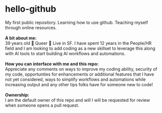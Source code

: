 # hello-github
My first public repository. Learning how to use github. Teaching myself through online resources. </br></br>
<strong>A bit about me:</strong> </br>
39 years old 🌈 Queer 🌉 Live in SF. I have spent 12 years in the People/HR field and I am looking to add coding as a new skillset to leverage this along with AI tools to start building AI workflows and automations. </br></br>
<strong>How you can interface with me and this repo:</strong></br>
Appreciate any comments on ways to improve my coding ability, security of my code, opportunties for enhancements or additional features that I have not yet considered, ways to simplify workflows and automations while increasing output and any other tips folks have for someone new to code!</br></br>
<strong>Ownership:</strong></br>
I am the default owner of this repo and will I will be requested for review when someone opens a pull request.</br> 
